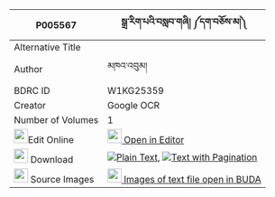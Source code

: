 |P005567|སྒྲ་རིག་པའི་བསླབ་གཞི། ༼དག་བཅོས་མ།༽ 
| --- | --- 
|Alternative Title |
|Author| མཁའ་འབུམ།
|BDRC ID | W1KG25359
|Creator | Google OCR
|Number of Volumes| 1
|<img width="25" src="https://img.icons8.com/color/25/000000/edit-property.png">Edit Online| [<img width="25" src="https://avatars.githubusercontent.com/u/45091458?s=200&v=4"> Open in Editor](http://editor.openpecha.org/P005567)
|<img width="25" src="https://img.icons8.com/fluent/48/000000/download-2.png"/>  Download | [![](https://img.icons8.com/color/20/000000/txt.png)Plain Text](https://github.com/Openpecha/P005567/releases/download/v2/dra_rigpa_i_labshyi_dakcho_ma_plain_P005567.zip), [![](https://img.icons8.com/color/20/000000/txt.png)Text with Pagination](https://github.com/Openpecha/P005567/releases/download/v2/dra_rigpa_i_labshyi_dakcho_ma_pages_P005567.zip)
|<img width="25" src="https://img.icons8.com/plasticine/100/000000/pictures-folder.png"/>  Source Images | [<img width="25" src="https://library.bdrc.io/icons/BUDA-small.svg"> Images of text file open in BUDA](https://library.bdrc.io/show/bdr:W1KG25359)
